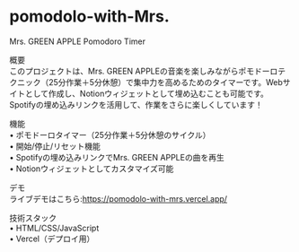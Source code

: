 # pomodolo-with-Mrs.
Mrs. GREEN APPLE Pomodoro Timer

概要  
このプロジェクトは、Mrs. GREEN APPLEの音楽を楽しみながらポモドーロテクニック（25分作業＋5分休憩）で集中力を高めるためのタイマーです。Webサイトとして作成し、Notionウィジェットとして埋め込むことも可能です。Spotifyの埋め込みリンクを活用して、作業をさらに楽しくしています！  

機能  
•  ポモドーロタイマー（25分作業＋5分休憩のサイクル）  
•  開始/停止/リセット機能  
•  Spotifyの埋め込みリンクでMrs. GREEN APPLEの曲を再生  
•  Notionウィジェットとしてカスタマイズ可能  
  
デモ  
ライブデモはこちら:https://pomodolo-with-mrs.vercel.app/  
  
技術スタック  
•  HTML/CSS/JavaScript  
•  Vercel（デプロイ用）  
